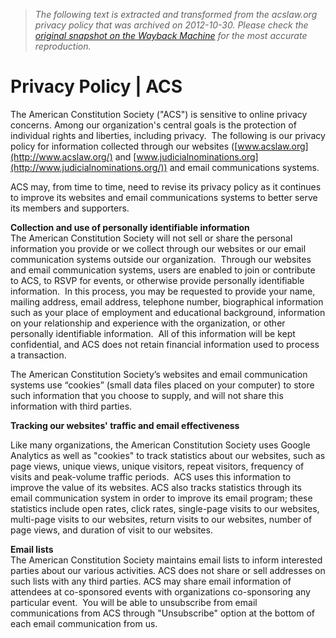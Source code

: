 > *The following text is extracted and transformed from the acslaw.org privacy policy that was archived on 2012-10-30. Please check the [original snapshot on the Wayback Machine](https://web.archive.org/web/20121030153822id_/http%3A//www.acslaw.org/about/privacy-policy) for the most accurate reproduction.*

# Privacy Policy | ACS

The American Constitution Society ("ACS") is sensitive to online privacy concerns. Among our organization's central goals is the protection of individual rights and liberties, including privacy.  The following is our privacy policy for information collected through our websites ([www.acslaw.org](http://www.acslaw.org/) and [www.judicialnominations.org](http://www.judicialnominations.org/)) and email communications systems.

ACS may, from time to time, need to revise its privacy policy as it continues to improve its websites and email communications systems to better serve its members and supporters.

**Collection and use of personally identifiable information**  
The American Constitution Society will not sell or share the personal information you provide or we collect through our websites or our email communication systems outside our organization.  Through our websites and email communication systems, users are enabled to join or contribute to ACS, to RSVP for events, or otherwise provide personally identifiable information.  In this process, you may be requested to provide your name, mailing address, email address, telephone number, biographical information such as your place of employment and educational background, information on your relationship and experience with the organization, or other personally identifiable information.  All of this information will be kept confidential, and ACS does not retain financial information used to process a transaction.

The American Constitution Society’s websites and email communication systems use “cookies” (small data files placed on your computer) to store such information that you choose to supply, and will not share this information with third parties.

**Tracking our websites' traffic and email effectiveness**

Like many organizations, the American Constitution Society uses Google Analytics as well as "cookies" to track statistics about our websites, such as page views, unique views, unique visitors, repeat visitors, frequency of visits and peak-volume traffic periods.  ACS uses this information to improve the value of its websites. ACS also tracks statistics through its email communication system in order to improve its email program; these statistics include open rates, click rates, single-page visits to our websites, multi-page visits to our websites, return visits to our websites, number of page views, and duration of visit to our websites.

**Email lists**  
The American Constitution Society maintains email lists to inform interested parties about our various activities. ACS does not share or sell addresses on such lists with any third parties. ACS may share email information of attendees at co-sponsored events with organizations co-sponsoring any particular event.  You will be able to unsubscribe from email communications from ACS through "Unsubscribe" option at the bottom of each email communication from us.
